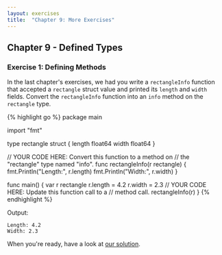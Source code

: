 ```yaml
---
layout: exercises
title:  "Chapter 9: More Exercises"
---
```


## Chapter 9 - Defined Types

### Exercise 1: Defining Methods

In the last chapter's exercises, we had you write a `rectangleInfo` function that accepted a `rectangle` struct value and printed its `length` and `width` fields. Convert the `rectangleInfo` function into an `info` method on the `rectangle` type.

{% highlight go %}
package main

import "fmt"

type rectangle struct {
	length float64
	width  float64
}

// YOUR CODE HERE: Convert this function to a method on
// the "rectangle" type named "info".
func rectangleInfo(r rectangle) {
	fmt.Println("Length:", r.length)
	fmt.Println("Width:", r.width)
}

func main() {
	var r rectangle
	r.length = 4.2
	r.width = 2.3
	// YOUR CODE HERE: Update this function call to a
	// method call.
	rectangleInfo(r)
}
{% endhighlight %}

Output:

``` text
Length: 4.2
Width: 2.3
```

When you're ready, have a look at [our solution](/solutions/ch09_01.html).
